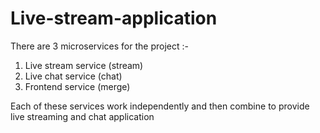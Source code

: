 # Live-stream-application

There are 3 microservices for the project :- 

1) Live stream service (stream)
2) Live chat service (chat)
3) Frontend service (merge)


Each of these services work independently and then combine to provide live streaming and chat application
